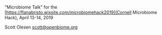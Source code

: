 "Microbiome Talk" for the [https://flanabristo.wixsite.com/microbiomehack2019](Cornell Microbiome Hack), April 13-14, 2019

Scott Olesen <scott@openbiome.org>
